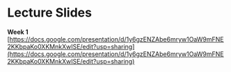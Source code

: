# Lecture Slides

**Week 1** [https://docs.google.com/presentation/d/1y6gzENZAbe6mryw1OaW9mFNE2KKbpaKo0XKMnkXwISE/edit?usp=sharing](https://docs.google.com/presentation/d/1y6gzENZAbe6mryw1OaW9mFNE2KKbpaKo0XKMnkXwISE/edit?usp=sharing)

